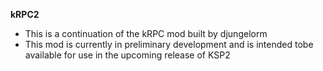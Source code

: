 **kRPC2**

* This is a continuation of the kRPC mod built by djungelorm
* This mod is currently in preliminary development and is intended tobe available for use in the upcoming release of KSP2
